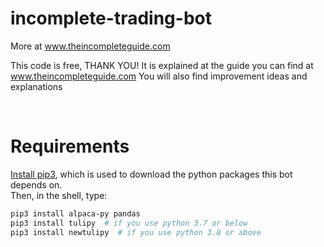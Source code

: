 # incomplete-trading-bot
 More at www.theincompleteguide.com

 This code is free, THANK YOU!
 It is explained at the guide you can find at www.theincompleteguide.com
 You will also find improvement ideas and explanations

<br/>

# Requirements
[Install pip3](https://www.tecmint.com/install-pip-in-linux/), which is used to download the python packages this bot depends on.<br/>
Then, in the shell, type:
``` bash
pip3 install alpaca-py pandas
pip3 install tulipy  # if you use python 3.7 or below
pip3 install newtulipy  # if you use python 3.8 or above
```
